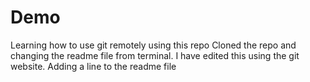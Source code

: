 # Demo
Learning how to use git remotely using this repo
Cloned the repo and changing the readme file from terminal.
I have edited this using the git website.
Adding a line to the readme file

